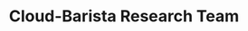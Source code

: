---
title: Cloud-Barista Research Team
layout: support-page
description: about the research team
permalink: /team/
---